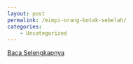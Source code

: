 ```yaml
---
layout: post
permalink: /mimpi-orang-botak-sebelah/
categories:
    - Uncategorized
---
```


[Baca Selengkapnya](/10)